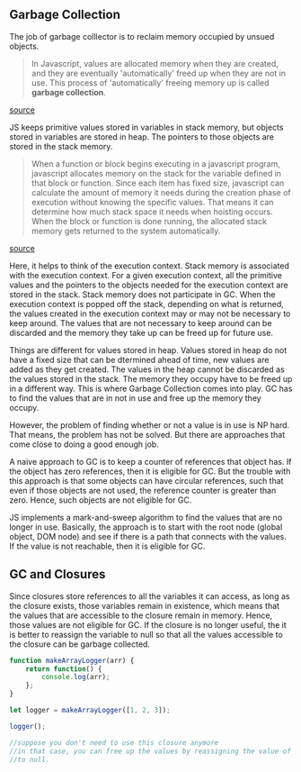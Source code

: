 ## Garbage Collection
The job of garbage colllector is to reclaim memory occupied by unsued objects.

> In Javascript, values are allocated memory when they are created, and they are eventually 'automatically' freed up when they are not in use. This process of 'automatically' freeing memory up is called **garbage collection**. 

[source](https://launchschool.com/lessons/0b371359/assignments/48d2a179)

JS keeps primitive values stored in variables in stack memory, but objects stored in variables are stored in heap. The pointers to those objects are stored in the stack memory.

> When a function or block begins executing in a javascript program, javascript allocates memory on the stack for the variable defined in that block or function. Since each item has fixed size, javascript can calculate the amount of memory it needs during the creation phase of execution without knowing the specific values. That means it can determine how much stack space it needs when hoisting occurs. When the block or function is done running, the allocated stack memory gets returned to the system automatically. 

[source](https://launchschool.com/lessons/0b371359/assignments/48d2a179)

Here, it helps to think of the execution context. Stack memory is associated with the execution context. For a given execution context, all the primitive values and the pointers to the objects needed for the execution context are stored in the stack. Stack memory does not participate in GC. When the execution context is popped off the stack, depending on what is returned, the values created in the execution context may or may not be necessary to keep around. The values that are not necessary to keep around can be discarded and the memory they take up can be freed up for future use.

Things are different for values stored in heap. Values stored in heap do not have a fixed size that can be dtermined ahead of time, new values are added as they get created. The values in the heap cannot be discarded as the values stored in the stack. The memory they occupy have to be freed up in a different way. This is where Garbage Collection comes into play. GC has to find the values that are in not in use and free up the memory they occupy. 

However, the problem of finding whether or not a value is in use is NP hard. That means, the problem has not be solved. But there are approaches that come close to doing a good enough job.

A naive approach to GC is to keep a counter of references that object has. If the object has zero references, then it is eligible for GC. But the trouble with this approach is that some objects can have circular references, such that even if those objects are not used, the reference counter is greater than zero. Hence, such objects are not eligible for GC.

JS implements a mark-and-sweep algorithm to find the values that are no longer in use. Basically, the approach is to start with the root node (global object, DOM node) and see if there is a path that connects with the values. If the value is not reachable, then it is eligible for GC.

## GC and Closures
Since closures store references to all the variables it can access, as long as the closure exists, those variables remain in existence, which means that the values that are accessible to the closure remain in memory. Hence, those values are not eligible for GC. If the closure is no longer useful, the it is better to reassign the variable to null so that all the values accessible to the closure can be garbage collected. 

```js
function makeArrayLogger(arr) {
	return function() {
		console.log(arr);
	};
}

let logger = makeArrayLogger([1, 2, 3]);

logger();

//suppose you don't need to use this closure anymore
//in that case, you can free up the values by reassigning the value of looger 
//to null.
```